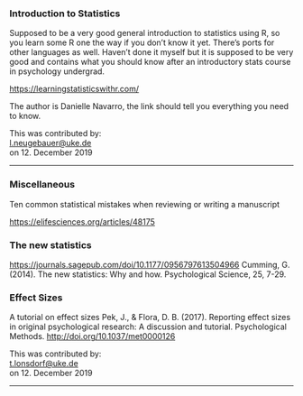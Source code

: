 ### Introduction to Statistics
Supposed to be a very good general introduction to statistics using R, so you learn some R one the way if you don’t know it yet. There’s ports for other languages as well. Haven’t done it myself but it is supposed to be very good and contains what you should know after an introductory stats course in psychology undergrad.

https://learningstatisticswithr.com/

The author is Danielle Navarro, the link should tell you everything you need to know.

This was contributed by:  
l.neugebauer@uke.de  
on 12. December 2019  

---------------------------
### Miscellaneous

Ten common statistical mistakes when reviewing or writing a manuscript

https://elifesciences.org/articles/48175

### The new statistics 

https://journals.sagepub.com/doi/10.1177/0956797613504966
Cumming, G. (2014). The new statistics: Why and how. Psychological Science, 25, 7-29.

### Effect Sizes

A tutorial on effect sizes
Pek, J., & Flora, D. B. (2017). Reporting effect sizes in original psychological research: A discussion and tutorial. Psychological Methods. http://doi.org/10.1037/met0000126


This was contributed by:  
t.lonsdorf@uke.de  
on 12. December 2019  

-----------------------------
